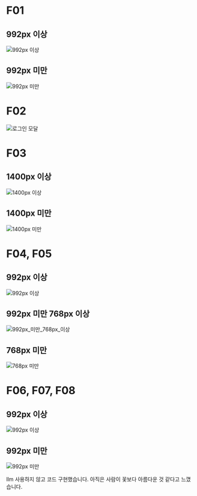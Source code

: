 # F01

## 992px 이상

![992px 이상](./img/F01_992px_이상.png)

## 992px 미만

![992px 미만](./img/F01_992px_미만.png)

# F02

![로그인 모달](./img/F02.png)

# F03

## 1400px 이상

![1400px 이상](./img/F03_1400px_이상.png)

## 1400px 미만

![1400px 미만](./img/F03_1400px_미만.png)

# F04, F05

## 992px 이상

![992px 이상](./img/F04,F05_992px_이상.png)

## 992px 미만 768px 이상

![992px_미만_768px_이상](./img/F04,F05_992px_미만_768px_이상.png)

## 768px 미만

![768px 미만](./img/F04,F05_768px_미만.png)

# F06, F07, F08

## 992px 이상

![992px 이상](./img/F06,F07,F08_992px_이상.png)

## 992px 미만

![992px 미만](./img/F06,F07,F08_992px_미만.png)

llm 사용하지 않고 코드 구현했습니다.
아직은 사람이 꽃보다 아름다운 것 같다고 느꼈습니다.
